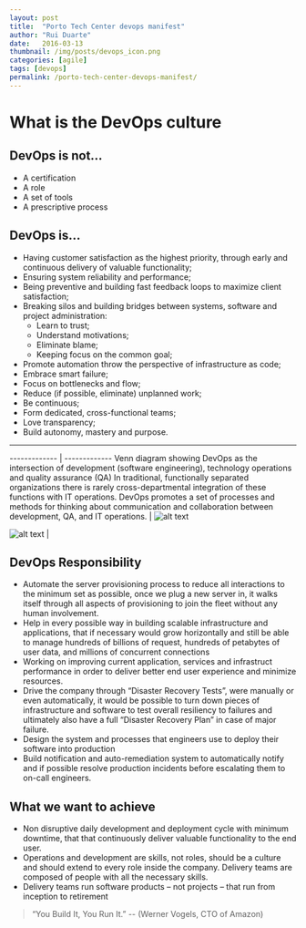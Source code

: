 ```yaml
---
layout: post
title:  "Porto Tech Center devops manifest"
author: "Rui Duarte"
date:   2016-03-13
thumbnail: /img/posts/devops_icon.png
categories: [agile]
tags: [devops]
permalink: /porto-tech-center-devops-manifest/
---
```


# What is the DevOps culture

## DevOps is not…

- A certification
- A role
- A set of tools
- A prescriptive process

## DevOps is…

* Having customer satisfaction as the highest priority, through early and continuous delivery of valuable functionality;
* Ensuring system reliability and performance;
* Being preventive and building fast feedback loops to maximize client satisfaction;
* Breaking silos and building bridges between systems, software and project administration:
  * Learn to trust;
  * Understand motivations;
  * Eliminate blame;
  * Keeping focus on the common goal;
* Promote automation throw the perspective of infrastructure as code;
* Embrace smart failure;
* Focus on bottlenecks and flow;
* Reduce (if possible, eliminate) unplanned work;
* Be continuous;
* Form dedicated, cross-functional teams;
* Love transparency;
* Build autonomy, mastery and purpose.

----------------

------------- | -------------
Venn diagram showing DevOps as the intersection of development (software engineering), technology operations and quality assurance (QA) In traditional, functionally separated organizations there is rarely cross-departmental integration of these functions with IT operations. DevOps promotes a set of processes and methods for thinking about communication and collaboration between development, QA, and IT operations. | ![alt text](/img/posts/diagram-01.png "DevOps as the intersection of development")

![alt text](/img/posts/devops_icon.png "DevOps Icon") |


## DevOps Responsibility

* Automate the server provisioning process to reduce all interactions to the minimum set as possible, once we plug a new server in, it walks itself through all aspects of provisioning to join the fleet without any human involvement.
* Help in every possible way in building scalable infrastructure and applications, that if necessary would grow horizontally and still be able to manage hundreds of billions of request, hundreds of petabytes of user data, and millions of concurrent connections
* Working on improving current application, services and infrastruct performance in order to deliver better end user experience and minimize resources.
* Drive the company through “Disaster Recovery Tests”, were manually or even automatically, it would be possible to turn down pieces of infrastructure and software to test overall resiliency to failures and ultimately also have a full “Disaster Recovery Plan” in case of major failure.
* Design the system and processes that engineers use to deploy their software into production
* Build notification and auto-remediation system to automatically notify and if possible resolve production incidents before escalating them to on-call engineers.

## What we want to achieve

* Non disruptive daily development and deployment cycle with minimum downtime, that that continuously deliver valuable functionality to the end user.
* Operations and development are skills, not roles, should be a culture and should extend to every role inside the company. Delivery teams are composed of people with all the necessary skills.
* Delivery teams run software products – not projects – that run from inception to retirement


> “You Build It, You Run It.”
-- (Werner Vogels, CTO of Amazon)
